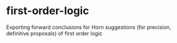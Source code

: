 # first-order-logic
 Exporting forward conclusions for Horn suggestions (for precision, definitive proposals) of first order logic
